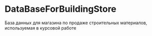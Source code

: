 # DataBaseForBuildingStore
База данных для магазина по продаже строительных материалов, используемая в курсовой работе

